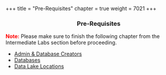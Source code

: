 +++
title = "Pre-Requisites"
chapter = true
weight = 7021
+++

<center><h3>Pre-Requisites</h3></center>

<div style="text-align: left">
   <b style="color:red !important;">Note:</b> Please make sure to finish the following chapter from the Intermediate Labs section before proceeding.
    <ul>
        <li><a href="../../50-intermediate/501-admin-db-creator.html">Admin & Database Creators</a></li>
        <li><a href="../../50-intermediate/502-databases.html">Databases</a></li>
        <li><a href="../../50-intermediate/503-data-lake-locations.html">Data Lake Locations</a></li>
   </ul>
</div>
